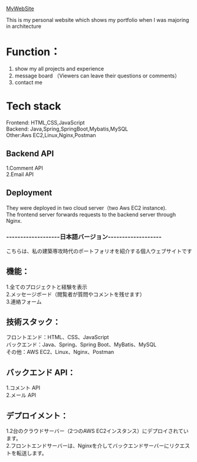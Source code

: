 [MyWebSite](http://chenzhi.site/)

This is my personal website which shows my portfolio when I was majoring in architecture
# Function：
1. show my all projects and experience
2. message board （Viewers can leave their questions or comments）
3. contact me  


# Tech stack  
Frontend: HTML,CSS,JavaScript  
Backend: Java,Spring,SpringBoot,Mybatis,MySQL  
Other:Aws EC2,Linux,Nginx,Postman  


## Backend API  
1.Comment API  
2.Email API  

## Deployment  
They were deployed in two cloud server（two Aws EC2 instance).  
The frontend server forwards requests to the backend server through Nginx.    

  
### -------------------日本語バージョン-------------------　　    

     
こちらは、私の建築専攻時代のポートフォリオを紹介する個人ウェブサイトです  
## 機能：  
1.全てのプロジェクトと経験を表示  
2.メッセージボード（閲覧者が質問やコメントを残せます）  
3.連絡フォーム  

## 技術スタック：   
フロントエンド：HTML、CSS、JavaScript  
バックエンド：Java、Spring、Spring Boot、MyBatis、MySQL  
その他：AWS EC2、Linux、Nginx、Postman  

## バックエンド API：  
1.コメント API  
2.メール API  

## デプロイメント：  
1.2台のクラウドサーバー（2つのAWS EC2インスタンス）にデプロイされています。  
2.フロントエンドサーバーは、Nginxを介してバックエンドサーバーにリクエストを転送します。  

